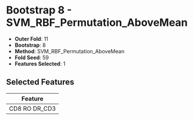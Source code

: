 # Bootstrap 8 - SVM_RBF_Permutation_AboveMean

- **Outer Fold**: 11
- **Bootstrap**: 8
- **Method**: SVM_RBF_Permutation_AboveMean
- **Fold Seed**: 59
- **Features Selected**: 1

## Selected Features

| Feature |
|---------|
| CD8 RO DR_CD3 |
